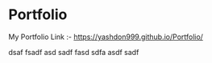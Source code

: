 # Portfolio
My Portfolio Link :-
https://yashdon999.github.io/Portfolio/


dsaf
fsadf
asd
sadf
fasd
sdfa
asdf
sadf
